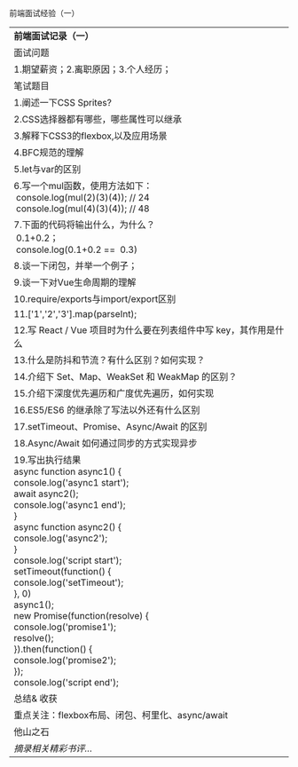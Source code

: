 前端面试经验（一）

|     |
| --- |
| **前端面试记录（一）** |
| 面试问题 |
| 1.期望薪资；2.离职原因；3.个人经历； |
| 笔试题目 | 答案复盘 |
| 1.阐述一下CSS Sprites? | - 又叫“精灵图”，是一种网页图片应用处理方式<br>- 允许将一个页面涉及到的所有零星图片包含到一张大图中<br>- 利用css的background-image/background-repeat/background-position定位出图片位置<br>- 优点是减少图片请求次数、减小图片总体积、解决了图片命名困扰、更换风格方便<br>- 缺点：在自适应页面中易出现背景断裂、开发麻烦，需要精确设计位置、维护麻烦，更换某个小图片要重新把大图做一遍，如果位置改变了还得改CSS |
| 2.CSS选择器都有哪些，哪些属性可以继承 | - 类别选择器、标签选择器、ID选择器、后代选择器、子选择器、伪类选择器、通用选择器、群组选择器、相邻同胞选择器、属性选择器、伪元素选择器、结构性伪类选择器、UI元素状态选择器<br>- 字体系列属性：font/font-family/font-weight/font-size/font-style/font-variant/font-stretch/font-size-adjust/<br>- 文本系列属性：text-indent/text-align/line-height/word-spacing/letter-spacing/text-transform/direction/color<br>- 元素可见性：visibilty;<br>- 表格布局属性：caption-side/border-collapse/border-spacing/empty-cells/table-layout<br>- 列表属性：list-style-type/list-style-image/list-style-position/list-style<br>- 生成内容属性：quotes<br>- 光标属性：cursor<br>- 页面样式属性：page/page-break-inside/windows/orphans<br>- 声音样式属性：speak/speak-punctuation/speak-numeral/speak-header/speech-rate/volume/voice-family/pitch/pitch-range/stress/richness/azimuth/elevation |
| 3.解释下CSS3的flexbox,以及应用场景 | - 是一种当页面需要适应不同的屏幕大小以及设备类型时确保元素拥有恰当的行为的布局方式<br>- 引入弹性盒布局模型的目的是提供一种更加有效的方式来对一个容器中的子元素进行排列、对齐和分配空白空间。<br>- 弹性盒子由弹性容器(Flex container)和弹性子元素(Flex item)组成。弹性容器通过设置 display 属性的值为 flex 或 inline-flex将其定义为弹性容器。弹性容器内包含了一个或多个弹性子元素。 |
| 4.BFC规范的理解 | - 它是指一个独立的块级渲染区域，只有Block-level BOX参与，该区域拥有一套渲染规则来约束块级盒子的布局，且与区域外部无关。<br>- CSS2.1中规定满足下列CSS声明之一的元素便会生成BFC。根元素/float的值不为none/overflow的值不为visible/display的值为inline-block、table-cell、table-caption/position的值为absolute或fixed/<br>- 约束规则如下：<br>- 生成BFC元素的子元素会一个接一个的放置。垂直方向上他们的起点是一个包含块的顶部，两个相邻子元素之间的垂直距离取决于元素的margin特性。在BFC中相邻的块级元素外边距会折叠。<br>- 生成BFC元素的子元素中，每一个子元素做外边距与包含块的左边界相接触，（对于从右到左的格式化，右外边距接触右边界），即使浮动元素也是如此（尽管子元素的内容区域会由于浮动而压缩），除非这个子元素也创建了一个新的BFC（如它自身也是一个浮动元素）。 |
| 5.let与var的区别 | - ES6可以用let定义块级作用域变量，var不能<br>- let存在暂时死区没有变量提升，而var有；<br>- let变量不能重复声明，而var 可以 |
| 6.写一个mul函数，使用方法如下：<br> console.log(mul(2)(3)(4)); // 24<br> console.log(mul(4)(3)(4)); // 48 | - 函数柯里化指的是将能够接收多个参数的函数转化为接收单一参数的函数，并且返回接收余下参数且返回结果的新函数的技术。<br>- 函数柯里化的主要作用和特点就是参数复用、提前返回和延迟执行。<br>- 函数柯里化思想：一个JS预处理的思想，降低通用性，提高适用性。<br>- 实现：<br>- function mul() { var args = [].slice.call(arguments); var fn = function() { var newArgs = args.concat([].slice.call(arguments)); return mul.apply(this, newArgs); } fn.toString = function() { return args.reduce(function(a, b) { return a * b; }) } return fn; } |
| 7.下面的代码将输出什么，为什么？<br> 0.1+0.2；<br> console.log(0.1+0.2 ==  0.3) | 0.30000000000000004/false<br>原因：  IEEE 754 标准的 64 位双精度浮点数的小数部分最多支持53位二进制位，所以两者相加后，因浮点数小数位的限制而截断的二进制数字，再转换为十进制，就成了 0.30000000000000004，所以在进行算术计算时会产生误差 |
| 8.谈一下闭包，并举一个例子； | - 当函数可以记住并访问所在的词法作用域时，就产生了闭包。<br>- function  add()  {  var  x =  1;  return  function()  {  console.log(++x); }; }  var  num = add() |
| 9.谈一下对Vue生命周期的理解 | - 总共分为8个阶段创建前/后，载入前/后，更新前/后，销毁前/后。<br>- 创建前/后： 在beforeCreated阶段，vue实例的**挂载元素**$el和**数据对象**data都为undefined，还未初始化。在created阶段，vue实例的数据对象data有了，$el还没有。<br>- 载入前/后：在beforeMount阶段，vue实例的$el和data都初始化了，但还是**挂载之前**为**虚拟的dom节点**，**data.message**还未替换。在mounted阶段，vue实例挂载完成，**data.message成功渲染**。<br>- 更新前/后：当data变化时，会触发**beforeUpdate和updated**方法。<br>- 销毁前/后：在执行destroy方法后，对data的改变不会再触发周期函数，说明此时vue实例已经解除了事件监听以及和dom的绑定，但是dom结构依然存在 |
| 10.require/exports与import/export区别 | - 规范不同<br>    - require 是 AMD规范引入方式<br>    - import是es6的一个语法标准，如果要兼容浏览器的话必须转化成es5的语法<br>- 调用时间<br>    - require是运行时调用，所以require理论上可以运用在代码的任何地方<br>    - import是编译时调用，所以必须放在文件开头<br>- 本质<br>    - require是赋值过程，其实require的结果就是对象、数字、字符串、函数等，再把require的结果赋值给某个变量<br>    - import是解构过程，但是目前所有的引擎都还没有实现import，我们在node中使用babel支持ES6，也仅仅是将ES6转码为ES5再执行，import语法会被转码为require |
| 11.['1','2','3'].map(parseInt); | - what:[1,NaN,NaN]<br>- why:<br>    - 由于parseInt(*string*, *radix*) 的参数radix必须介于2~36之间，而且字符串string中的数字不能大于radix才能正确返回数字结果值<br>    - map的回调函数的参数index索引值作了parseInt的基数radix，导致出现超范围的radix赋值和不合法的进制解析 |
| 12.写 React / Vue 项目时为什么要在列表组件中写 key，其作用是什么 | - 避免视图更新时的[就地复用]（diff更准确）<br>- 我们可以利用key的唯一性来更快获取到对应节点，比遍历更快。（更快） |
| 13.什么是防抖和节流？有什么区别？如何实现？ | - 防抖是防止重复触发，节流是减少触发次数；<br>- 防抖只执行最后一次；节流每隔指定时间只触发一次<br>- 实现：<br>    - 防抖  每次触发事件时都取消之前的延时调用方法；<br>    - 节流：  每次触发事件时都判断当前是否有等待执行的延时函数（设置标志位，在前一次执行前后改变标志位状态） |
| 14.介绍下 Set、Map、WeakSet 和 WeakMap 的区别？ | - Set<br>    - 成员唯一、无序且不重复<br>    - [value, value]，键值与键名是一致的（或者说只有键值，没有键名）<br>    - 可以遍历，方法有：add、delete、has<br>- WeakSet<br>    - 成员都是对象<br>    - 成员都是弱引用，可以被垃圾回收机制回收，不容易造成内存泄漏<br>    - 不能遍历，方法有add、delete、has<br>- Map<br>    - 本质上是键值对的集合，类似集合<br>    - 可以遍历，方法很多可以跟各种数据格式转换<br>- WeakMap<br>    - 只接受对象作为键名（null除外），不接受其他类型的值作为键名<br>    - 键名是弱引用，键值可以是任意的，键名所指向的对象可以被垃圾回收，此时键名是无效的<br>    - 不能遍历，方法有get、set、has、delete |
| 15.介绍下深度优先遍历和广度优先遍历，如何实现 | - 深度优先遍历（DFS）：  该方法是以纵向的维度对dom树进行遍历，从一个dom节点开始，一直遍历其子节点，直到它的所有子节点都被遍历完毕之后在遍历它的兄弟节点<br>**function**  **deepFirstSearch**(node,nodeList)  {<br>**if**  (node) {<br>nodeList.push(node);<br>**var**  children = node.children;<br>**for**  (**var**  i =  0; i < children.length; i++)<br>//每次递归的时候将 需要遍历的节点 和 节点所存储的数组传下去<br>deepFirstSearch(children[i],nodeList);<br>}<br>**return**  nodeList;<br>}<br>- 广度优先遍历（BFS）：  该方法是以横向的维度对dom树进行遍历，从该节点的第一个子节点开始，遍历其所有的兄弟节点，再遍历第一个节点的子节点，完成该遍历之后，暂时不深入，开始遍历其兄弟节点的子节点。<br>**function**  **breadthFirstSearch**(node)  {<br>**    var**  nodes = [];<br>**    if**  (node !=  null) {<br>**         var**  queue = [];<br>         queue.unshift(node);<br>**         while**  (queue.length !=  0) {<br>**             var**  item = queue.shift();<br>             nodes.push(item);<br>**             var**  children = item.children;<br>**             for**  (**var**  i =  0; i < children.length; i++)<br>                queue.push(children[i]);<br>         }<br>    }<br>**    return**  nodes;<br>} |
| 16.ES5/ES6 的继承除了写法以外还有什么区别 | - **ES5：**的继承实质上是先创建子类的实例对象，然后再将父类的方法添加到this上<br>- **ES6：**的继承机制完全不同，实质上是先创建父类的实例对象this，然后再用子类的构造函数修改this<br>- **ES5**的继承时通过原型或构造函数机制来实现<br>- **ES6**通过class关键字定义类，里面有构造方法，类之间通过extends关键字实现继承 ，**子类**必须在constructor方法中调用super方法，否则新建实例报错 |
| 17.setTimeout、Promise、Async/Await 的区别 | - js是单线程的。<br>- promise被定义后是立即执行的，但是他的resolve是异步的。<br>- promise的异步优先级高于setTimeout。<br>- async会返回一个promise对象，await关键字会让出线程。<br>- promise的resolve是异步的，但它是微任务，而setTimeout虽然也是异步的，但它是宏任务<br>- 同步代码先执行，执行完执行该同步任务的异步微任务，执行完后在执行异步的宏任务<br>- 在没有 await 的情况下执行 async 函数，它会立即执行，返回一个 Promise 对象，并且，绝不会阻塞后面的语句<br>- await 等待的是一个表达式，这个表达式的计算结果是 Promise 对象或者其它值<br>- await 表达式的运算结果取决于它等的东西。<br>    - 如果它等到的不是一个 Promise 对象，那 await 表达式的运算结果就是它等到的东西。<br>    - 如果它等到的是一个 Promise 对象，await 就忙起来了，它会阻塞后面的代码，等着 Promise 对象 resolve，然后得到 resolve 的值，作为 await 表达式的运算结果<br>- 单一的 Promise 链并不能发现 async/await 的优势，但是，如果需要处理由多个 Promise 组成的 then 链的时候，优势就能体现出来了（很有意思，Promise 通过 then 链来解决多层回调的问题，现在又用 async/await 来进一步优化它） |
| 18.Async/Await 如何通过同步的方式实现异步 | - async会将函数包装成一个promise对象返回；<br>- await则会等待后面的表达式结果，并阻塞当前任务，等待后面结果返回会再继续执行当前任务。 |
| 19.写出执行结果<br>async function async1() {<br>console.log('async1 start');<br>await async2();<br>console.log('async1 end');<br>}<br>async function async2() {<br>console.log('async2');<br>}<br>console.log('script start');<br>setTimeout(function() {<br>console.log('setTimeout');<br>}, 0)<br>async1();<br>new Promise(function(resolve) {<br>console.log('promise1');<br>resolve();<br>}).then(function() {<br>console.log('promise2');<br>});<br>console.log('script end'); | 1. script start<br>2. async1 start<br>3. async2;<br>4. promise1;<br>5. script end<br>6. async1 end;<br>7. promise2<br>8. setTimeout |
| 总结& 收获 |
| 重点关注：flexbox布局、闭包、柯里化、async/await |
| 他山之石 |
| *摘录相关精彩书评…* |